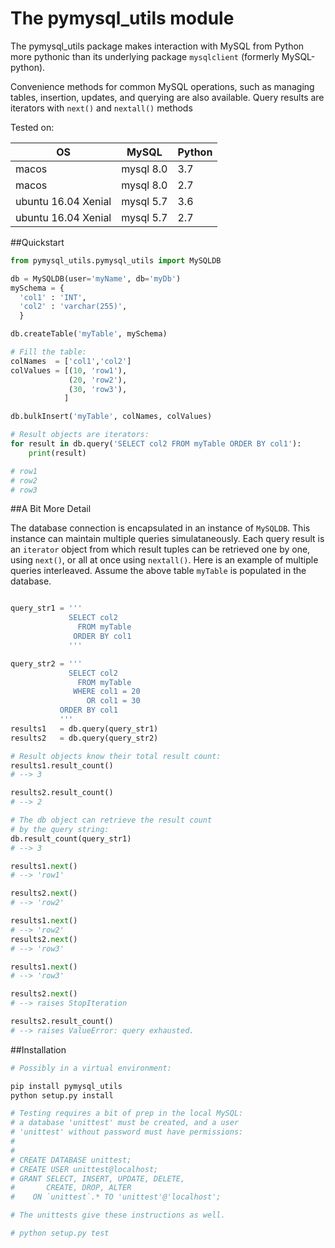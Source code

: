 # The pymysql_utils module

The pymysql_utils package makes interaction with MySQL from
Python more pythonic than its underlying package `mysqlclient`
(formerly MySQL-python).

Convenience methods for common MySQL operations, such as
managing tables, insertion, updates, and querying are also
available. Query results are iterators with `next()` and
`nextall()` methods

Tested on:


|  OS                 | MySQL        | Python |
| ------------------- | ------------ | ------ |
| macos               |  mysql 8.0   |   3.7  |
| macos               |  mysql 8.0   |   2.7  |
| ubuntu 16.04 Xenial |  mysql 5.7   |   3.6  |
| ubuntu 16.04 Xenial |  mysql 5.7   |   2.7  |


##Quickstart

```python
from pymysql_utils.pymysql_utils import MySQLDB

db = MySQLDB(user='myName', db='myDb')
mySchema = {
  'col1' : 'INT',
  'col2' : 'varchar(255)',
  }

db.createTable('myTable', mySchema)

# Fill the table:
colNames  = ['col1','col2']
colValues = [(10, 'row1'),
             (20, 'row2'),
             (30, 'row3'),             
            ]

db.bulkInsert('myTable', colNames, colValues)

# Result objects are iterators:
for result in db.query('SELECT col2 FROM myTable ORDER BY col1'):
    print(result)

# row1
# row2
# row3


```
##A Bit More Detail

The database connection is encapsulated in an instance of
`MySQLDB`. This instance can maintain multiple queries
simulataneously. Each query result is an `iterator` object
from which result tuples can be retrieved one by one,
using `next()`, or all at once using `nextall()`. Here is
an example of multiple queries interleaved. Assume the
above table `myTable` is populated in the database.

```python

query_str1 = '''
             SELECT col2
               FROM myTable
              ORDER BY col1
             '''

query_str2 = '''
             SELECT col2
               FROM myTable
              WHERE col1 = 20
                 OR col1 = 30
           ORDER BY col1
           '''
results1   = db.query(query_str1)
results2   = db.query(query_str2)

# Result objects know their total result count:
results1.result_count()
# --> 3

results2.result_count()
# --> 2

# The db object can retrieve the result count
# by the query string:
db.result_count(query_str1)
# --> 3

results1.next()
# --> 'row1'

results2.next()
# --> 'row2'

results1.next()
# --> 'row2'
results2.next()
# --> 'row3'

results1.next()
# --> 'row3'

results2.next()
# --> raises StopIteration

results2.result_count()
# --> raises ValueError: query exhausted.

```
##Installation


```bash
# Possibly in a virtual environment:

pip install pymysql_utils
python setup.py install

# Testing requires a bit of prep in the local MySQL:
# a database 'unittest' must be created, and a user
# 'unittest' without password must have permissions:
#
#
# CREATE DATABASE unittest;   
# CREATE USER unittest@localhost;
# GRANT SELECT, INSERT, UPDATE, DELETE,
#       CREATE, DROP, ALTER
#    ON `unittest`.* TO 'unittest'@'localhost';

# The unittests give these instructions as well.

# python setup.py test
```


